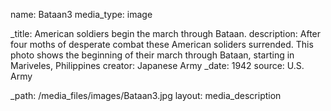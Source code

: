 name: Bataan3
media_type: image

_title: American soldiers begin the march through Bataan.
description: After four moths of desperate combat these American soliders surrended. This photo shows the beginning of their march through Bataan, starting in Mariveles, Philippines
creator: Japanese Army
_date: 1942
source: U.S. Army

_path: /media_files/images/Bataan3.jpg
layout: media_description
